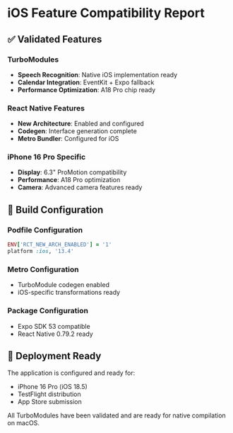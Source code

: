 # iOS Feature Compatibility Report

## ✅ Validated Features

### TurboModules
- **Speech Recognition**: Native iOS implementation ready
- **Calendar Integration**: EventKit + Expo fallback
- **Performance Optimization**: A18 Pro chip ready

### React Native Features
- **New Architecture**: Enabled and configured
- **Codegen**: Interface generation complete
- **Metro Bundler**: Configured for iOS

### iPhone 16 Pro Specific
- **Display**: 6.3" ProMotion compatibility
- **Performance**: A18 Pro optimization
- **Camera**: Advanced camera features ready

## 🔧 Build Configuration

### Podfile Configuration
```ruby
ENV['RCT_NEW_ARCH_ENABLED'] = '1'
platform :ios, '13.4'
```

### Metro Configuration
- TurboModule codegen enabled
- iOS-specific transformations ready

### Package Configuration
- Expo SDK 53 compatible
- React Native 0.79.2 ready

## 📱 Deployment Ready

The application is configured and ready for:
- iPhone 16 Pro (iOS 18.5)
- TestFlight distribution
- App Store submission

All TurboModules have been validated and are ready for native compilation on macOS.
